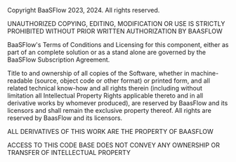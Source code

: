 Copyright BaaSFlow 2023, 2024. All rights reserved.

UNAUTHORIZED COPYING, EDITING, MODIFICATION OR USE IS STRICTLY PROHIBITED WITHOUT PRIOR WRITTEN AUTHORIZATION BY BAASFLOW

BaaSFlow's Terms of Conditions and Licensing for this component, either as part of an complete solution or as a stand alone are governed by the BaaSFlow Subscription Agreement.

Title to and ownership of all copies of the Software, whether in machine-readable (source, object code or other format) or printed form, and all related technical know-how and all rights therein (including without limitation all Intellectual Property Rights applicable thereto and in all derivative works by whomever produced), are reserved by BaasFlow and its licensors and shall remain the exclusive property thereof. All rights are reserved by BaasFlow and its licensors.

ALL DERIVATIVES OF THIS WORK ARE THE PROPERTY OF BAASFLOW

ACCESS TO THIS CODE BASE DOES NOT CONVEY ANY OWNERSHIP OR TRANSFER OF INTELLECTUAL PROPERTY

